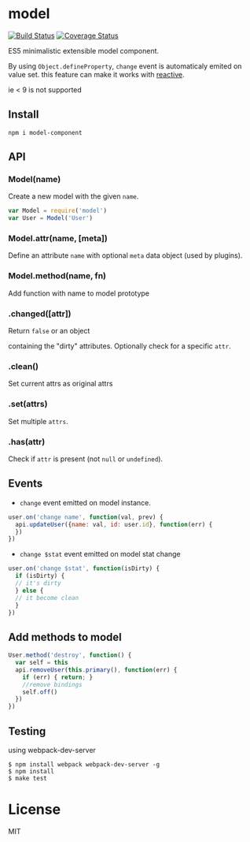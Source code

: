 # model

[![Build Status](https://travis-ci.org/chemzqm/model.svg?branch=master)](https://travis-ci.org/chemzqm/model)
[![Coverage Status](https://coveralls.io/repos/chemzqm/model/badge.svg?branch=master&service=github)](https://coveralls.io/github/chemzqm/model?branch=master)

  ES5 minimalistic extensible model component.

  By using `Object.defineProperty`, `change` event is automaticaly emited on value set.
  this feature can make it works with [reactive](https://github.com/chemzqm/reactive).

  ie < 9 is not supported

## Install

```
npm i model-component
```

## API

### Model(name)

  Create a new model with the given `name`.

```js
var Model = require('model')
var User = Model('User')
```

### Model.attr(name, [meta])

  Define an attribute `name` with optional `meta` data object (used by plugins).

### Model.method(name, fn)

  Add function with name to model prototype

### .changed([attr])

  Return `false` or an object

  containing the "dirty" attributes.
  Optionally check for a specific `attr`.

### .clean()

  Set current attrs as original attrs

### .set(attrs)

  Set multiple `attrs`.

### .has(attr)

  Check if `attr` is present (not `null` or `undefined`).

## Events

* `change` event emitted on model instance.

``` js
user.on('change name', function(val, prev) {
  api.updateUser({name: val, id: user.id}, function(err) {
  })
})
```
* `change $stat` event emitted on model stat change

``` js
user.on('change $stat', function(isDirty) {
  if (isDirty) {
  // it's dirty
  } else {
  // it become clean
  }
})

```

## Add methods to model

``` js
User.method('destroy', function() {
  var self = this
  api.removeUser(this.primary(), function(err) {
    if (err) { return; }
    //remove bindings
    self.off()
  })
})
```

## Testing

using webpack-dev-server

```
$ npm install webpack webpack-dev-server -g
$ npm install
$ make test
```

# License

  MIT
